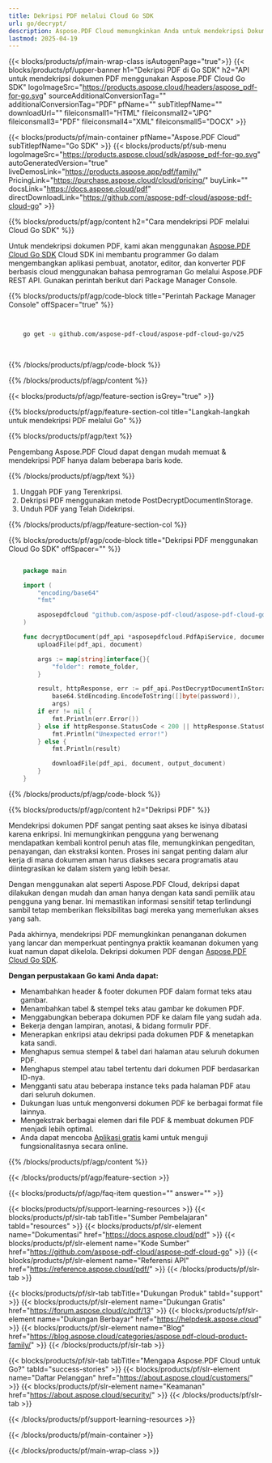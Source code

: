 ```yaml
---
title: Dekripsi PDF melalui Cloud Go SDK
url: go/decrypt/
description: Aspose.PDF Cloud memungkinkan Anda untuk mendekripsi Dokumen PDF. Periksa kode sumber Go untuk mendekripsi file PDF.
lastmod: 2025-04-19
---
```


{{< blocks/products/pf/main-wrap-class isAutogenPage="true">}}
{{< blocks/products/pf/upper-banner h1="Dekripsi PDF di Go SDK" h2="API untuk mendekripsi dokumen PDF menggunakan Aspose.PDF Cloud Go SDK" logoImageSrc="https://products.aspose.cloud/headers/aspose_pdf-for-go.svg" sourceAdditionalConversionTag="" additionalConversionTag="PDF" pfName="" subTitlepfName="" downloadUrl="" fileiconsmall1="HTML" fileiconsmall2="JPG" fileiconsmall3="PDF" fileiconsmall4="XML" fileiconsmall5="DOCX" >}}

{{< blocks/products/pf/main-container pfName="Aspose.PDF Cloud" subTitlepfName="Go SDK" >}}
{{< blocks/products/pf/sub-menu logoImageSrc="https://products.aspose.cloud/sdk/aspose_pdf-for-go.svg"
autoGeneratedVersion="true"
liveDemosLink="https://products.aspose.app/pdf/family/" PricingLink="https://purchase.aspose.cloud/cloud/pricing/" buyLink="" docsLink="https://docs.aspose.cloud/pdf"  directDownloadLink="https://github.com/aspose-pdf-cloud/aspose-pdf-cloud-go" >}}

{{% blocks/products/pf/agp/content h2="Cara mendekripsi PDF melalui Cloud Go SDK" %}}

Untuk mendekripsi dokumen PDF, kami akan menggunakan
[Aspose.PDF Cloud Go SDK](https://products.aspose.cloud/pdf/go/)
Cloud SDK ini membantu programmer Go dalam mengembangkan aplikasi pembuat, anotator, editor, dan konverter PDF berbasis cloud menggunakan bahasa pemrograman Go melalui Aspose.PDF REST API. Gunakan perintah berikut dari Package Manager Console.

{{% blocks/products/pf/agp/code-block title="Perintah Package Manager Console" offSpacer="true" %}}

```bash

     
    go get -u github.com/aspose-pdf-cloud/aspose-pdf-cloud-go/v25
     
     
```

{{% /blocks/products/pf/agp/code-block %}}

{{% /blocks/products/pf/agp/content %}}

{{< blocks/products/pf/agp/feature-section isGrey="true" >}}

{{% blocks/products/pf/agp/feature-section-col title="Langkah-langkah untuk mendekripsi PDF melalui Go" %}}

{{% blocks/products/pf/agp/text %}}

Pengembang Aspose.PDF Cloud dapat dengan mudah memuat & mendekripsi PDF hanya dalam beberapa baris kode.

{{% /blocks/products/pf/agp/text %}}

1. Unggah PDF yang Terenkripsi.
1. Dekripsi PDF menggunakan metode PostDecryptDocumentInStorage.
1. Unduh PDF yang Telah Didekripsi.

{{% /blocks/products/pf/agp/feature-section-col %}}

{{% blocks/products/pf/agp/code-block title="Dekripsi PDF menggunakan Cloud Go SDK" offSpacer="" %}}

```go

    package main

    import (
        "encoding/base64"
        "fmt"

        asposepdfcloud "github.com/aspose-pdf-cloud/aspose-pdf-cloud-go/v25"
    )

    func decryptDocument(pdf_api *asposepdfcloud.PdfApiService, document string, output_document string, password string, remote_folder string) {
        uploadFile(pdf_api, document)

        args := map[string]interface{}{
            "folder": remote_folder,
        }

        result, httpResponse, err := pdf_api.PostDecryptDocumentInStorage(document,
            base64.StdEncoding.EncodeToString([]byte(password)),
            args)
        if err != nil {
            fmt.Println(err.Error())
        } else if httpResponse.StatusCode < 200 || httpResponse.StatusCode > 299 {
            fmt.Println("Unexpected error!")
        } else {
            fmt.Println(result)

            downloadFile(pdf_api, document, output_document)
        }
    }
```

{{% /blocks/products/pf/agp/code-block %}}

{{% blocks/products/pf/agp/content h2="Dekripsi PDF" %}}

Mendekripsi dokumen PDF sangat penting saat akses ke isinya dibatasi karena enkripsi. Ini memungkinkan pengguna yang berwenang mendapatkan kembali kontrol penuh atas file, memungkinkan pengeditan, penayangan, dan ekstraksi konten. Proses ini sangat penting dalam alur kerja di mana dokumen aman harus diakses secara programatis atau diintegrasikan ke dalam sistem yang lebih besar.

Dengan menggunakan alat seperti Aspose.PDF Cloud, dekripsi dapat dilakukan dengan mudah dan aman hanya dengan kata sandi pemilik atau pengguna yang benar. Ini memastikan informasi sensitif tetap terlindungi sambil tetap memberikan fleksibilitas bagi mereka yang memerlukan akses yang sah.

Pada akhirnya, mendekripsi PDF memungkinkan penanganan dokumen yang lancar dan memperkuat pentingnya praktik keamanan dokumen yang kuat namun dapat dikelola.
Dekripsi dokumen PDF dengan [Aspose.PDF Cloud Go SDK](https://products.aspose.cloud/pdf/go/).

**Dengan perpustakaan Go kami Anda dapat:**

+ Menambahkan header & footer dokumen PDF dalam format teks atau gambar.
+ Menambahkan tabel & stempel teks atau gambar ke dokumen PDF.
+ Menggabungkan beberapa dokumen PDF ke dalam file yang sudah ada.
+ Bekerja dengan lampiran, anotasi, & bidang formulir PDF.
+ Menerapkan enkripsi atau dekripsi pada dokumen PDF & menetapkan kata sandi.
+ Menghapus semua stempel & tabel dari halaman atau seluruh dokumen PDF.
+ Menghapus stempel atau tabel tertentu dari dokumen PDF berdasarkan ID-nya.
+ Mengganti satu atau beberapa instance teks pada halaman PDF atau dari seluruh dokumen.
+ Dukungan luas untuk mengonversi dokumen PDF ke berbagai format file lainnya.
+ Mengekstrak berbagai elemen dari file PDF & membuat dokumen PDF menjadi lebih optimal.
+ Anda dapat mencoba [Aplikasi gratis](https://products.aspose.app/pdf/family/) kami untuk menguji fungsionalitasnya secara online.

{{% /blocks/products/pf/agp/content %}}

{{< /blocks/products/pf/agp/feature-section >}}

{{< blocks/products/pf/agp/faq-item question="" answer="" >}}

{{< blocks/products/pf/support-learning-resources >}}
{{< blocks/products/pf/slr-tab tabTitle="Sumber Pembelajaran" tabId="resources" >}}
{{< blocks/products/pf/slr-element name="Dokumentasi" href="https://docs.aspose.cloud/pdf" >}}
{{< blocks/products/pf/slr-element name="Kode Sumber" href="https://github.com/aspose-pdf-cloud/aspose-pdf-cloud-go" >}}
{{< blocks/products/pf/slr-element name="Referensi API" href="https://reference.aspose.cloud/pdf/" >}}
{{< /blocks/products/pf/slr-tab >}}

{{< blocks/products/pf/slr-tab tabTitle="Dukungan Produk" tabId="support" >}}
{{< blocks/products/pf/slr-element name="Dukungan Gratis" href="https://forum.aspose.cloud/c/pdf/13" >}}
{{< blocks/products/pf/slr-element name="Dukungan Berbayar" href="https://helpdesk.aspose.cloud" >}}
{{< blocks/products/pf/slr-element name="Blog" href="https://blog.aspose.cloud/categories/aspose.pdf-cloud-product-family/" >}}
{{< /blocks/products/pf/slr-tab >}}

{{< blocks/products/pf/slr-tab tabTitle="Mengapa Aspose.PDF Cloud untuk Go?" tabId="success-stories" >}}
{{< blocks/products/pf/slr-element name="Daftar Pelanggan" href="https://about.aspose.cloud/customers/" >}}
{{< blocks/products/pf/slr-element name="Keamanan" href="https://about.aspose.cloud/security/" >}}
{{< /blocks/products/pf/slr-tab >}}

{{< /blocks/products/pf/support-learning-resources >}}

{{< /blocks/products/pf/main-container >}}

{{< /blocks/products/pf/main-wrap-class >}}



